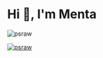 # Hi 👋, I'm Menta


<p><img src="https://github-readme-stats.vercel.app/api?username=psraw&show_icons=true&theme=nightowl&locale=en" alt="psraw" /></p>


<p><a href="https://github.com/ryo-ma/github-profile-trophy"><img src="https://github-profile-trophy.vercel.app/?username=psraw&row=3&column=4&margin-w=15&margin-h=15&theme=dracula&no-bg=true&no-frame=true" alt="psraw" /></a></p>
